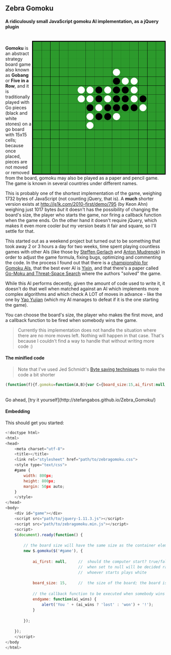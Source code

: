 ## Zebra Gomoku

#### A ridiculously small JavaScript gomoku AI implementation, as a jQuery plugin

<br>

<img src="https://raw.githubusercontent.com/stefangabos/Zebra_Gomoku/master/screenshot.png" width="420" align="right" alt="Zebra Gomoku">

**Gomoku** is an abstract strategy board game also known as **Gobang** or **Five in a Row**, and it is traditionally played with Go pieces (black and white stones) on a go board with 15x15 cells; because once placed, pieces are not moved or removed from the board, gomoku may also be played as a paper and pencil game. The game is known in several countries under different names.

This is probably one of the shortest implementation of the game, weighing 1732 bytes of JavaScript (not counting jQuery, that is). A **much** shorter version exists at http://js1k.com/2010-first/demo/795 (by Keon Ahn) weighing just 1017 bytes *but* it doesn't has the possibility of changing the board's size, the player who starts the game, nor firing a callback function when the game ends. On the other hand it doesn't require jQuery, which makes it even more cooler *but* my version beats it fair and square, so I'll settle for that.

This started out as a weekend project but turned out to be something that took away 2 or 3 hours a day for two weeks, time spent playing countless games with other AIs (like those by [Steffen Gerlach](http://steffengerlach.de/gomoku/index.html) and [Anton Mudrenok](http://codepen.io/mudrenok/pen/gpMXgg)) in order to adjust the game formula, fixing bugs, optimizing and commenting the code. In the process I found out that there is a [championship for Gomoku AIs](http://gomocup.org/), that the best ever AI is [Yixin](http://www.aiexp.info/pages/yixin.html), and that there's a paper called [Go-Moku and Threat-Space Search](https://chalmersgomoku.googlecode.com/files/allis1994.pdf) where the authors "solved" the game.

While this AI performs decently, given the amount of code used to write it, it doesn't do that well when matched against an AI which implements more complex algorithms and which check A LOT of moves in advance - like the one by [Yao Yujian](http://yjyao.com/2012/06/gomoku-in-html5.html) (which my AI manages to defeat if it is the one starting the game).

You can choose the board's size, the player who makes the first move, and a callback function to be fired when somebody wins the game.

>Currently this implementation does not handle the situation where there are no more moves left. Nothing will happen in that case. That's because I couldn't find a way to handle that without writing more code :)

#### The minified code

>Note that I've used Jed Schmidt's [Byte saving techniques](https://github.com/jed/140bytes/wiki/Byte-saving-techniques) to make the code a bit shorter

```javascript
(function(f){f.gomoku=function(A,B){var C={board_size:15,ai_first:null,endgame:null},h=this,e=[],b,u,v=!1,x=function(b,g){e[b]=g;f(u[b]).addClass("p"+Math.abs(g-h.s.ai_first))};(function(){h.s=f.extend({},C,B);h.board=A;b=h.s.board_size;var y=f('&lt;table id="zebraGomoku"&gt;').on("click","td",function(){if(!v||e[u.index(this)])return!1;x(u.index(this),2);var a,p,m,c,q,d,k,l,g,f,t,n,r,w;v=!1;for(a=b*b;a--;)if(1!=e[a]){e[a]||void 0!==n||(n=[a,0,0]);r=[0,0];for(p=4;p--;){w=[0,0];for(m=e[a]?1:5;m--;){k=e[a]||void 0;l=[];for(c=7;c--;)if(q=-5+m+c,!((0===p&&!1!==(d=a+b*q)&&a%b==d%b||1==p&&!1!==(d=a+q)&&~~(d/b)==~~(a/b)||2==p&&!1!==(d=a-b*q+q)&&(d>a&&d%b<a%b||d<a&&d%b>a%b||d==a)||3==p&&!1!==(d=a+b*q+q)&&(d<a&&d%b<a%b||d>a&&d%b>a%b)||d==a)&&0<=d&&d<b*b)||e[d]!=k&&(e[a]||e[d]&&void 0!==k)&&c&&6!=c)if(c&&6!=c)break;else l.push(void 0);else l.push(d),c&&c^6&&void 0===k&&e[d]&&(k=e[d]);if(7==l.length&&void 0!==k){q=e[a]?!0:!1;e[a]=k;t=g=f=0;for(c=5;c--;)e[l[c+1]]==k&&g++;for(c=l.indexOf(a)-1;0<=c;c--)if(e[l[c]]==k)f++;else{0===e[l[c]]&&t++;break}for(c=l.indexOf(a);c<l.length;c++)if(e[l[c]]==k)f++;else{0===e[l[c]]&&t++;break}c=[[0,1],[2,3],[4,12],[10,64],[256,256]][f>=g?Math.min(f,5)-1:g-1][f>=g?t?t-1:0:0];q?256<=c&&(c=1024):e[a]=0;c>w[k-1]&&(w[k-1]=c)}}for(m=2;m--;)r[m]+=w[m]}p=r[0]+r[1];m=n[1]+n[2];(p>m||p==m&&r[0]>=n[1])&&(!e[a]||1024<=r[1])&&(n=[a,r[0],r[1]])}1024>n[2]&&x(n[0],1);(256<=n[1]||1024<=n[2])&&"function"==typeof h.s.endgame?h.s.endgame.apply(null,[1024>n[2]]):v=!0}),g,z;for(g=0;g<b*b;g++)e[g]=0,g%b||(z=f("&lt;tr&gt;").appendTo(y)),f("&lt;td&gt;").appendTo(z);y.appendTo(h.board);u=f("td",h.board);h.s.ai_first||null===h.s.ai_first&&Math.random()+.5|0?(h.s.ai_first=1,x(~~(b/2)*(1+b),1)):h.s.ai_first=2;v=!0})()}})(jQuery);
```

<br>
Go ahead, [try it yourself](http://stefangabos.github.io/Zebra_Gomoku/)
<br>

#### Embedding

This should get you started:

```javascript
<!doctype html>
<html>
<head>
	<meta charset="utf-8">
	<title></title>
   	<link rel="stylesheet" href="path/to/zebragomoku.css">
    <style type="text/css">
    #game {
        width: 800px;
        height: 800px;
        margin: 50px auto;
    }
    </style>
</head>
<body>
    <div id="game"></div>
    <script src="path/to/jquery-1.11.3.js"></script>
    <script src="path/to/zebragomoku.min.js"></script>
    <script>
    $(document).ready(function() {

        // the board size will have the same size as the container element
        new $.gomoku($('#game'), {

            ai_first: null,		// 	should the computer start? true/false/null;
                                //	when set to null will be decided randomly
                                //	whoever starts plays white

            board_size: 15,		//	the size of the board; the board is square

            // the callback function to be executed when somebody wins the game
            endgame: function(ai_wins) {
                alert('You ' + (ai_wins ? 'lost' : 'won') + '!');
            }

        });

    });
    </script>
</body
</html>
```

